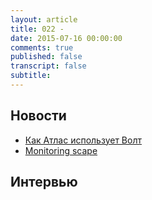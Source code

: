 ```yaml
---
layout: article
title: 022 - 
date: 2015-07-16 00:00:00
comments: true
published: false
transcript: false
subtitle:
---
```


## Новости

* [Как Атлас использует Волт](https://www.hashicorp.com/blog/how-atlas-uses-vault-for-managing-secrets.html)
* [Monitoring scape](https://bigpanda.io/monitoringscape/media/poster.pdf)

## Интервью
